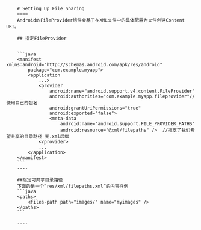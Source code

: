 


		# Setting Up File Sharing
		====
		Android的FileProvider组件会基于在XML文件中的具体配置为文件创建Content URI。

		## 指定FileProvider
		

		```java
		<manifest xmlns:android="http://schemas.android.com/apk/res/android"
		    package="com.example.myapp">
		    <application
		        ...>
		        <provider
		            android:name="android.support.v4.content.FileProvider"
		            android:authorities="com.example.myapp.fileprovider"//使用自己的包名
		            android:grantUriPermissions="true"
		            android:exported="false">
		            <meta-data
		                android:name="android.support.FILE_PROVIDER_PATHS"
		                android:resource="@xml/filepaths" />  //指定了我们希望共享的目录路径 无.xml后缀
		        </provider>
		        ...
		    </application>
		</manifest>
		```
		----

		##指定可共享目录路径
		下面的是一个“res/xml/filepaths.xml”的内容样例
		```java
		<paths>
		    <files-path path="images/" name="myimages" />
		</paths>
		```

		----

		